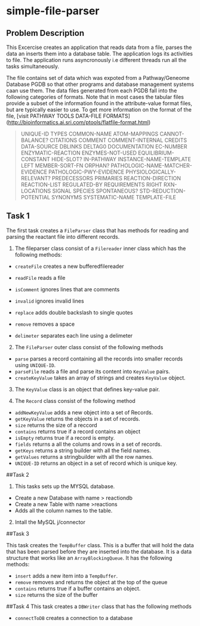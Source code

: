 # simple-file-parser

## Problem Description
This Excercise creates an application that reads data from a file, parses the data an inserts them into a database table.
The application logs its activities to file.
The application runs asyncronously i.e different threads run all the tasks simultaneously.

The file contains set of data  which was expoted from a Pathway/Geneome Database PGDB so that other programs and database management systems caan use them.
The data files generated from each PGDB fall into the following categories of formats. Note that in most cases the tabular files provide a subset of the information found in the attribute-value format files, but are typically easier to use.
To get more information on the format of the file, [visit PATHWAY TOOLS DATA-FILE FORMATS] (http://bioinformatics.ai.sri.com/ptools/flatfile-format.html)


>    UNIQUE-ID
>    TYPES
>    COMMON-NAME
>    ATOM-MAPPINGS
>    CANNOT-BALANCE?
>  CITATIONS
>   COMMENT
>    COMMENT-INTERNAL
>   CREDITS
>    DATA-SOURCE
>    DBLINKS
>    DELTAG0
>    DOCUMENTATION
>    EC-NUMBER
>    ENZYMATIC-REACTION
>    ENZYMES-NOT-USED
>    EQUILIBRIUM-CONSTANT
>    HIDE-SLOT?
>    IN-PATHWAY
>    INSTANCE-NAME-TEMPLATE
>    LEFT
>    MEMBER-SORT-FN
>    ORPHAN?
>    PATHOLOGIC-NAME-MATCHER-EVIDENCE
>    PATHOLOGIC-PWY-EVIDENCE
>    PHYSIOLOGICALLY-RELEVANT?
>    PREDECESSORS
>    PRIMARIES
>    REACTION-DIRECTION
>    REACTION-LIST
>    REGULATED-BY
>    REQUIREMENTS
>    RIGHT
>    RXN-LOCATIONS
>    SIGNAL
>    SPECIES
>    SPONTANEOUS?
>    STD-REDUCTION-POTENTIAL
>    SYNONYMS
>    SYSTEMATIC-NAME
>    TEMPLATE-FILE

## Task 1

 The first task creates a `FileParser` class that has methods for reading and parsing the reactant file into different records.
1. The fileparser class consist of a `Filereader` inner class which has the following methods:

- `createFile` creates a new bufferedfilereader

- `readFile` reads a file

- `isComment` ignores lines that are comments

- `invalid` ignores invalid lines

- `replace` adds double backslash to single quotes

- `remove` removes a space

- `delimeter` separates each line using a delimeter

 2. The `FileParser` outer class consist of the following methods
 
- `parse` parses a record containing all the records into smaller records using `UNIQUE-ID`.
- `parseFile` reads a file and parse its content into `KeyValue` pairs.
- `createKeyValue` takes an array of strings and creates `KeyValue` object.

3. The `KeyValue` class is an object that defines key-value pair.

4. The `Record` class consist of the following method
- `addNewKeyValue` adds a new object into a set of Records.
- `getKeyValue` returns the objects in a set of records.
- `size` returns the size of a reccord
- `contains` returns true if a record contains an object
- `isEmpty` returns true if a record is empty.
- `fields` returns a all the colums and rows in a set of records.
- `getKeys` returns a string builder with all the field names.
- `getValues` returns a stringbuilder with all the row names.
- `UNIQUE-ID` returns an object in a set of record which is unique key.

##Task 2

1. This tasks sets up the MYSQL database.
- Create a new Database with name > reactiondb
- Create a new Table with name >reactions
- Adds all the column names to the table.

2. Intall the MySQL j/connector

##Task 3

This task creates the `TempBuffer` class. This is a buffer that will hold the data that has been parsed before they are inserted into the database.
It is a data structure that works like an `ArrayBlockingQueue`. It has the following methods:

- `insert` adds a new item into a `TempBuffer`.
- `remove` removes and returns the object at the top of the queue
- `contains` returns true if a buffer contains an object.
- `size` returns the size of the buffer

##Task 4
This task creates a `DBWriter` class that has the following methods

- `connectToDB` creates a connection to a database








